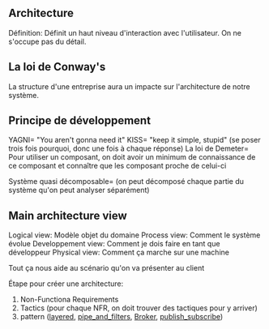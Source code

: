
## Architecture
Définition: Définit un haut niveau d'interaction avec l'utilisateur. On ne s'occupe pas du détail.

## La loi de Conway's
La structure d'une entreprise aura un impacte sur l'architecture de notre système.

## Principe de développement
YAGNI= "You aren't gonna need it"
KISS= "keep it simple, stupid" (se poser trois fois pourquoi, donc une fois à chaque réponse)
La loi de Demeter= Pour utiliser un composant, on doit avoir un minimum de connaissance de ce composant et connaître que les composant proche de celui-ci

Système quasi décomposable= (on peut décomposé chaque partie du système qu'on peut analyser séparément)

## Main architecture view
Logical view: Modèle objet du domaine
Process view: Comment le système évolue
Developpement view: Comment je dois faire en tant que développeur
Physical view: Comment ça marche sur une machine

Tout ça nous aide au scénario qu'on va présenter au client

Étape pour créer une architecture:
1. Non-Functiona Requirements
2. Tactics (pour chaque NFR, on doit trouver des tactiques pour y arriver)
3. pattern ([layered](layered), [pipe_and_filters](pipe_and_filters), [Broker](Broker), [publish_subscribe](publish_subscribe))

